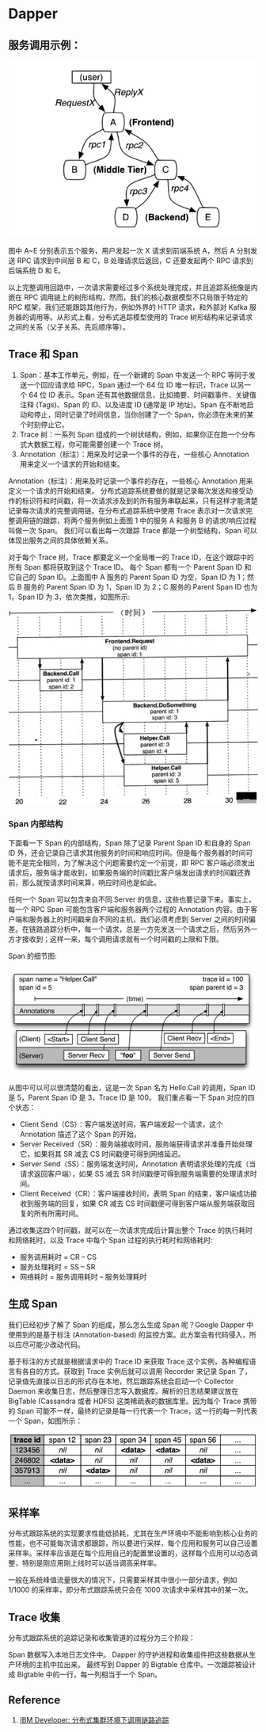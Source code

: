 # Dapper

## 服务调用示例：

![](../Images/DistributedSystem/Dapper/1.png)

图中 A~E 分别表示五个服务，用户发起一次 X 请求到前端系统 A，然后 A 分别发送 RPC 请求到中间层 B 和 C，B 处理请求后返回，C 还要发起两个 RPC 请求到后端系统 D 和 E。

以上完整调用回路中，一次请求需要经过多个系统处理完成，并且追踪系统像是内嵌在 RPC 调用链上的树形结构，然而，我们的核心数据模型不只局限于特定的 RPC 框架，我们还能跟踪其他行为，例如外界的 HTTP 请求，和外部对 Kafka 服务器的调用等。从形式上看，分布式追踪模型使用的 Trace 树形结构来记录请求之间的关系（父子关系、先后顺序等）。

## Trace 和 Span

1. Span：基本工作单元，例如，在一个新建的 Span 中发送一个 RPC 等同于发送一个回应请求给 RPC，Span 通过一个 64 位 ID 唯一标识，Trace 以另一个 64 位 ID 表示。Span 还有其他数据信息，比如摘要、时间戳事件、关键值注释 (Tags)、Span 的 ID、以及进度 ID (通常是 IP 地址)。Span 在不断地启动和停止，同时记录了时间信息，当你创建了一个 Span，你必须在未来的某个时刻停止它。
1. Trace 树：一系列 Span 组成的一个树状结构，例如，如果你正在跑一个分布式大数据工程，你可能需要创建一个 Trace 树。
1. Annotation（标注）：用来及时记录一个事件的存在，一些核心 Annotation 用来定义一个请求的开始和结束。

Annotation（标注）：用来及时记录一个事件的存在，一些核心 Annotation 用来定义一个请求的开始和结束。
分布式追踪系统要做的就是记录每次发送和接受动作的标识符和时间戳，将一次请求涉及到的所有服务串联起来，只有这样才能清楚记录每次请求的完整调用链。在分布式追踪系统中使用 Trace 表示对一次请求完整调用链的跟踪，将两个服务例如上面图 1 中的服务 A 和服务 B 的请求/响应过程叫做一次 Span。 我们可以看出每一次跟踪 Trace 都是一个树型结构，Span 可以体现出服务之间的具体依赖关系。

对于每个 Trace 树，Trace 都要定义一个全局唯一的 Trace ID，在这个跟踪中的所有 Span 都将获取到这个 Trace ID。 每个 Span 都有一个 Parent Span ID 和它自己的 Span ID。上面图中 A 服务的 Parent Span ID 为空，Span ID 为 1；然后 B 服务的 Parent Span ID 为 1，Span ID 为 2；C 服务的 Parent Span ID 也为 1，Span ID 为 3，依次类推，如图所示:

![](../Images/DistributedSystem/Dapper/2.png)

### Span 内部结构

下面看一下 Span 的内部结构，Span 除了记录 Parent Span ID 和自身的 Span ID 外，还会记录自己请求其他服务的时间和响应时间。但是每个服务器的时间可能不是完全相同，为了解决这个问题需要约定一个前提，即 RPC 客户端必须发出请求后，服务端才能收到，如果服务端的时间戳比客户端发出请求的时间戳还靠前，那么就按请求时间来算，响应时间也是如此。

任何一个 Span 可以包含来自不同 Server 的信息，这些也要记录下来。事实上，每一个 RPC Span 可能包含客户端和服务器两个过程的 Annotation 内容。由于客户端和服务器上的时间戳来自不同的主机，我们必须考虑到 Server 之间的时间偏差。在链路追踪分析中，每一个请求，总是一方先发送一个请求之后，然后另外一方才接收到；这样一来，每个调用请求就有一个时间戳的上限和下限。

Span 的细节图:

![](../Images/DistributedSystem/Dapper/3.png)

从图中可以可以很清楚的看出，这是一次 Span 名为 Hello.Call 的调用，Span ID 是 5，Parent Span ID 是 3，Trace ID 是 100。 我们重点看一下 Span 对应的四个状态：

- Client Send（CS）：客户端发送时间，客户端发起一个请求，这个 Annotation 描述了这个 Span 的开始。
- Server Received（SR）：服务端接收时间，服务端获得请求并准备开始处理它，如果将其 SR 减去 CS 时间戳便可得到网络延迟。
- Server Send（SS）：服务端发送时间，Annotation 表明请求处理的完成（当请求返回客户端），如果 SS 减去 SR 时间戳便可得到服务端需要的处理请求时间。
- Client Received（CR）：客户端接收时间，表明 Span 的结束，客户端成功接收到服务端的回复，如果 CR 减去 CS 时间戳便可得到客户端从服务端获取回复的所有所需时间。

通过收集这四个时间戳，就可以在一次请求完成后计算出整个 Trace 的执行耗时和网络耗时，以及 Trace 中每个 Span 过程的执行耗时和网络耗时:

- 服务调用耗时 = CR – CS
- 服务处理耗时 = SS – SR
- 网络耗时 = 服务调用耗时 – 服务处理耗时

## 生成 Span

我们已经初步了解了 Span 的组成，那么怎么生成 Span 呢？Google Dapper 中使用到的是基于标注 (Annotation-based) 的监控方案。此方案会有代码侵入，所以应尽可能少改动代码。

基于标注的方式就是根据请求中的 Trace ID 来获取 Trace 这个实例，各种编程语言有各自的方式。获取到 Trace 实例后就可以调用 Recorder 来记录 Span 了，记录值先直接以日志的形式存在本地，然后跟踪系统会启动一个 Collector Daemon 来收集日志，然后整理日志写入数据库。解析的日志结果建议放在 BigTable (Cassandra 或者 HDFS) 这类稀疏表的数据库里。因为每个 Trace 携带的 Span 可能不一样，最终的记录是每一行代表一个 Trace，这一行的每一列代表一个 Span，如图所示：

![](../Images/DistributedSystem/Dapper/4.png)

## 采样率

分布式跟踪系统的实现要求性能低损耗，尤其在生产环境中不能影响到核心业务的性能，也不可能每次请求都跟踪，所以要进行采样，每个应用和服务可以自己设置采样率。采样率应该是在每个应用自己的配置里设置的，这样每个应用可以动态调整，特别是刚应用刚上线时可以适当调高采样率。

一般在系统峰值流量很大的情况下，只需要采样其中很小一部分请求，例如 1/1000 的采样率，即分布式跟踪系统只会在 1000 次请求中采样其中的某一次。

## Trace 收集

分布式跟踪系统的追踪记录和收集管道的过程分为三个阶段：

Span 数据写入本地日志文件中。
Dapper 的守护进程和收集组件把这些数据从生产环境的主机中拉出来。
最终写到 Dapper 的 Bigtable 仓库中。一次跟踪被设计成 Bigtable 中的一行，每一列相当于一个 Span。

## Reference

1. [IBM Developer: 分布式集群环境下调用链路追踪](https://www.ibm.com/developerworks/cn/web/wa-distributed-systems-request-tracing/index.html)